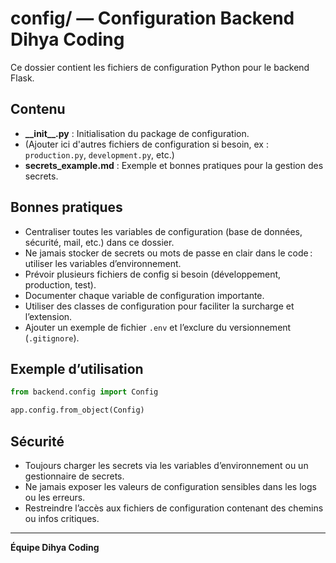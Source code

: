 # config/ — Configuration Backend Dihya Coding

Ce dossier contient les fichiers de configuration Python pour le backend Flask.

## Contenu

- **\_\_init\_\_.py** : Initialisation du package de configuration.
- (Ajouter ici d'autres fichiers de configuration si besoin, ex : `production.py`, `development.py`, etc.)
- **secrets_example.md** : Exemple et bonnes pratiques pour la gestion des secrets.

## Bonnes pratiques

- Centraliser toutes les variables de configuration (base de données, sécurité, mail, etc.) dans ce dossier.
- Ne jamais stocker de secrets ou mots de passe en clair dans le code : utiliser les variables d’environnement.
- Prévoir plusieurs fichiers de config si besoin (développement, production, test).
- Documenter chaque variable de configuration importante.
- Utiliser des classes de configuration pour faciliter la surcharge et l’extension.
- Ajouter un exemple de fichier `.env` et l’exclure du versionnement (`.gitignore`).

## Exemple d’utilisation

```python
from backend.config import Config

app.config.from_object(Config)
```

## Sécurité

- Toujours charger les secrets via les variables d’environnement ou un gestionnaire de secrets.
- Ne jamais exposer les valeurs de configuration sensibles dans les logs ou les erreurs.
- Restreindre l’accès aux fichiers de configuration contenant des chemins ou infos critiques.

---

**Équipe Dihya Coding**